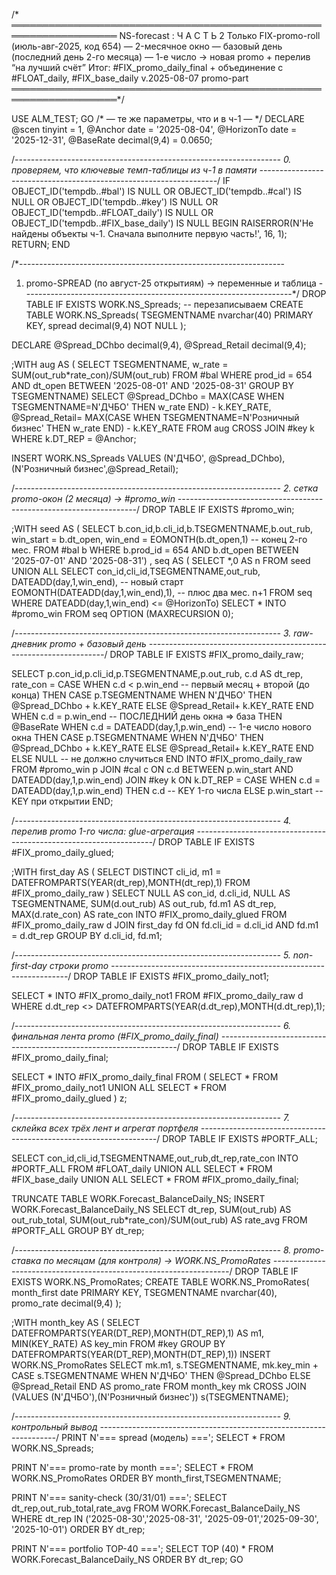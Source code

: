 /* ═══════════════════════════════════════════════════════════════════
   NS-forecast :  Ч А С Т Ь   2
   Только FIX-promo-roll (июль-авг-2025, код 654)
   — 2-месячное окно
   — базовый день (последний день 2-го месяца)
   — 1-е число → новая promo + перелив “на лучший счёт”
   Итог: #FIX_promo_daily_final
         + объединение с #FLOAT_daily, #FIX_base_daily
   v.2025-08-07 promo-part
═══════════════════════════════════════════════════════════════════*/

USE ALM_TEST;
GO
/* — те же параметры, что и в ч-1 — */
DECLARE
    @scen      tinyint      = 1,
    @Anchor    date         = '2025-08-04',
    @HorizonTo date         = '2025-12-31',
    @BaseRate  decimal(9,4) = 0.0650;

/*------------------------------------------------------------------
  0. проверяем, что ключевые темп-таблицы из ч-1 в памяти
-------------------------------------------------------------------*/
IF OBJECT_ID('tempdb..#bal')          IS NULL OR
   OBJECT_ID('tempdb..#cal')          IS NULL OR
   OBJECT_ID('tempdb..#key')          IS NULL OR
   OBJECT_ID('tempdb..#FLOAT_daily')  IS NULL OR
   OBJECT_ID('tempdb..#FIX_base_daily') IS NULL
BEGIN
    RAISERROR(N'Не найдены объекты ч-1. Сначала выполните первую часть!',
              16, 1);
    RETURN;
END

/*------------------------------------------------------------------
  1. promo-SPREAD (по август-25 открытиям)   → переменные и таблица
-------------------------------------------------------------------*/
DROP TABLE IF EXISTS WORK.NS_Spreads;         -- перезаписываем
CREATE TABLE WORK.NS_Spreads(
  TSEGMENTNAME nvarchar(40) PRIMARY KEY,
  spread       decimal(9,4) NOT NULL
);

DECLARE @Spread_DChbo  decimal(9,4),
        @Spread_Retail decimal(9,4);

;WITH aug AS (
    SELECT TSEGMENTNAME,
           w_rate = SUM(out_rub*rate_con)/SUM(out_rub)
    FROM   #bal
    WHERE  prod_id = 654
      AND  dt_open BETWEEN '2025-08-01' AND '2025-08-31'
    GROUP  BY TSEGMENTNAME)
SELECT @Spread_DChbo  = MAX(CASE WHEN TSEGMENTNAME=N'ДЧБО'            THEN w_rate END) - k.KEY_RATE,
       @Spread_Retail= MAX(CASE WHEN TSEGMENTNAME=N'Розничный бизнес' THEN w_rate END) - k.KEY_RATE
FROM   aug
CROSS  JOIN #key k
WHERE  k.DT_REP = @Anchor;

INSERT WORK.NS_Spreads VALUES
        (N'ДЧБО',            @Spread_DChbo),
        (N'Розничный бизнес',@Spread_Retail);

/*------------------------------------------------------------------
  2. сетка promo-окон  (2 месяца)  → #promo_win
-------------------------------------------------------------------*/
DROP TABLE IF EXISTS #promo_win;

;WITH seed AS (
      SELECT b.con_id,b.cli_id,b.TSEGMENTNAME,b.out_rub,
             win_start = b.dt_open,
             win_end   = EOMONTH(b.dt_open,1)          -- конец 2-го мес.
      FROM   #bal b
      WHERE  b.prod_id = 654
        AND  b.dt_open BETWEEN '2025-07-01' AND '2025-08-31')
, seq AS (
      SELECT *,0 AS n FROM seed
      UNION ALL
      SELECT con_id,cli_id,TSEGMENTNAME,out_rub,
             DATEADD(day,1,win_end),                     -- новый старт
             EOMONTH(DATEADD(day,1,win_end),1),         -- плюс два мес.
             n+1
      FROM   seq
      WHERE  DATEADD(day,1,win_end) <= @HorizonTo)
SELECT * INTO #promo_win FROM seq OPTION (MAXRECURSION 0);

/*------------------------------------------------------------------
  3. raw-дневник promo + базовый день
-------------------------------------------------------------------*/
DROP TABLE IF EXISTS #FIX_promo_daily_raw;

SELECT  p.con_id,p.cli_id,p.TSEGMENTNAME,p.out_rub,
        c.d AS dt_rep,
        rate_con = CASE
            WHEN c.d <  p.win_end          -- первый месяц + второй (до конца)
                 THEN CASE p.TSEGMENTNAME
                          WHEN N'ДЧБО'            THEN @Spread_DChbo  + k.KEY_RATE
                          ELSE                          @Spread_Retail+ k.KEY_RATE
                      END
            WHEN c.d = p.win_end            -- ПОСЛЕДНИЙ день окна ⇒ база
                 THEN @BaseRate
            WHEN c.d = DATEADD(day,1,p.win_end) -- 1-е число нового окна
                 THEN CASE p.TSEGMENTNAME
                          WHEN N'ДЧБО'            THEN @Spread_DChbo  + k.KEY_RATE
                          ELSE                          @Spread_Retail+ k.KEY_RATE
                      END
            ELSE NULL   -- не должно случиться
        END
INTO    #FIX_promo_daily_raw
FROM    #promo_win p
JOIN    #cal c ON c.d BETWEEN p.win_start AND DATEADD(day,1,p.win_end)
JOIN    #key k ON k.DT_REP = CASE
                              WHEN c.d = DATEADD(day,1,p.win_end)
                                   THEN c.d                 -- KEY 1-го числа
                              ELSE p.win_start              -- KEY при открытии
                             END;

/*------------------------------------------------------------------
  4. перелив promo 1-го числа: glue-агрегация
-------------------------------------------------------------------*/
DROP TABLE IF EXISTS #FIX_promo_daily_glued;

;WITH first_day AS (
        SELECT DISTINCT cli_id,
               m1 = DATEFROMPARTS(YEAR(dt_rep),MONTH(dt_rep),1)
        FROM   #FIX_promo_daily_raw )
SELECT  NULL AS con_id,
        d.cli_id,
        NULL AS TSEGMENTNAME,
        SUM(d.out_rub)                     AS out_rub,
        fd.m1                              AS dt_rep,
        MAX(d.rate_con)                    AS rate_con
INTO    #FIX_promo_daily_glued
FROM   #FIX_promo_daily_raw d
JOIN   first_day            fd
       ON fd.cli_id = d.cli_id
      AND fd.m1     = d.dt_rep
GROUP  BY d.cli_id, fd.m1;

/*------------------------------------------------------------------
  5. non-first-day строки promo
-------------------------------------------------------------------*/
DROP TABLE IF EXISTS #FIX_promo_daily_not1;

SELECT *
INTO   #FIX_promo_daily_not1
FROM   #FIX_promo_daily_raw d
WHERE  d.dt_rep <> DATEFROMPARTS(YEAR(d.dt_rep),MONTH(d.dt_rep),1);

/*------------------------------------------------------------------
  6. финальная лента promo  (#FIX_promo_daily_final)
-------------------------------------------------------------------*/
DROP TABLE IF EXISTS #FIX_promo_daily_final;

SELECT * INTO #FIX_promo_daily_final
FROM (
      SELECT * FROM #FIX_promo_daily_not1
      UNION ALL
      SELECT * FROM #FIX_promo_daily_glued
) z;

/*------------------------------------------------------------------
  7. склейка всех трёх лент и агрегат портфеля
-------------------------------------------------------------------*/
DROP TABLE IF EXISTS #PORTF_ALL;

SELECT con_id,cli_id,TSEGMENTNAME,out_rub,dt_rep,rate_con
INTO   #PORTF_ALL
FROM   #FLOAT_daily
UNION ALL
SELECT * FROM #FIX_base_daily
UNION ALL
SELECT * FROM #FIX_promo_daily_final;

TRUNCATE TABLE WORK.Forecast_BalanceDaily_NS;
INSERT  WORK.Forecast_BalanceDaily_NS
SELECT  dt_rep,
        SUM(out_rub)                       AS out_rub_total,
        SUM(out_rub*rate_con)/SUM(out_rub) AS rate_avg
FROM   #PORTF_ALL
GROUP  BY dt_rep;

/*------------------------------------------------------------------
  8. promo-ставка по месяцам  (для контроля)  → WORK.NS_PromoRates
-------------------------------------------------------------------*/
DROP TABLE IF EXISTS WORK.NS_PromoRates;
CREATE TABLE WORK.NS_PromoRates(
  month_first  date PRIMARY KEY,
  TSEGMENTNAME nvarchar(40),
  promo_rate   decimal(9,4)
);

;WITH month_key AS (
        SELECT DATEFROMPARTS(YEAR(DT_REP),MONTH(DT_REP),1) AS m1,
               MIN(KEY_RATE) AS key_min
        FROM   #key
        GROUP  BY DATEFROMPARTS(YEAR(DT_REP),MONTH(DT_REP),1))
INSERT WORK.NS_PromoRates
SELECT mk.m1, s.TSEGMENTNAME,
       mk.key_min +
       CASE s.TSEGMENTNAME
            WHEN N'ДЧБО'            THEN @Spread_DChbo
            ELSE                          @Spread_Retail
       END AS promo_rate
FROM   month_key mk
CROSS  JOIN (VALUES (N'ДЧБО'),(N'Розничный бизнес')) s(TSEGMENTNAME);

/*------------------------------------------------------------------
  9. контрольный вывод
-------------------------------------------------------------------*/
PRINT N'=== spread (модель) ===';
SELECT * FROM WORK.NS_Spreads;

PRINT N'=== promo-rate by month ===';
SELECT * FROM WORK.NS_PromoRates ORDER BY month_first,TSEGMENTNAME;

PRINT N'=== sanity-check (30/31/01) ===';
SELECT dt_rep,out_rub_total,rate_avg
FROM   WORK.Forecast_BalanceDaily_NS
WHERE  dt_rep IN ('2025-08-30','2025-08-31',
                  '2025-09-01','2025-09-30',
                  '2025-10-01')
ORDER BY dt_rep;

PRINT N'=== portfolio TOP-40 ===';
SELECT TOP (40) * FROM WORK.Forecast_BalanceDaily_NS ORDER BY dt_rep;
GO
